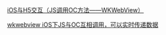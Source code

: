 [iOS与H5交互（JS调用OC方法——WKWebView）](https://www.jianshu.com/p/58132c5616b3)

[wkwebview iOS下JS与OC互相调用，可以实时传递数据](https://www.jianshu.com/p/83fc78132d03)